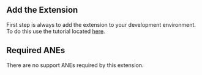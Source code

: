 
## Add the Extension

First step is always to add the extension to your development environment. 
To do this use the tutorial located [here](https://airnativeextensions.github.io/tutorials/getting-started).



## Required ANEs

There are no support ANEs required by this extension.
 